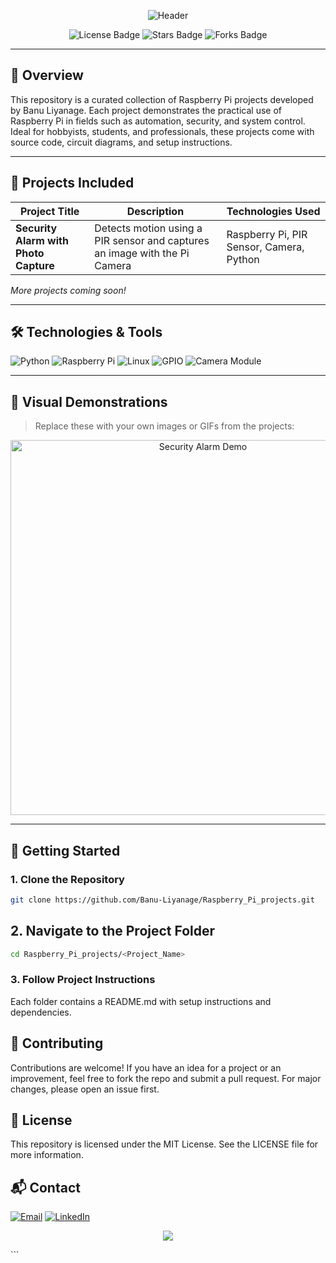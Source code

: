 <p align="center">
  <img src="https://capsule-render.vercel.app/api?type=waving&color=gradient&height=150&section=header&text=Raspberry%20Pi%20Projects&fontSize=40&fontAlignY=35&desc=By%20Banuka%20Liyanage&descAlignY=60&descAlign=62" alt="Header"/>
</p>

<p align="center">
  <img src="https://img.shields.io/github/license/Banu-Liyanage/Raspberry_Pi_projects?style=for-the-badge" alt="License Badge"/>
  <img src="https://img.shields.io/github/stars/Banu-Liyanage/Raspberry_Pi_projects?style=for-the-badge" alt="Stars Badge"/>
  <img src="https://img.shields.io/github/forks/Banu-Liyanage/Raspberry_Pi_projects?style=for-the-badge" alt="Forks Badge"/>
</p>

---

## 🧠 Overview

This repository is a curated collection of Raspberry Pi projects developed by Banu Liyanage. Each project demonstrates the practical use of Raspberry Pi in fields such as automation, security, and system control. Ideal for hobbyists, students, and professionals, these projects come with source code, circuit diagrams, and setup instructions.

---

## 🔧 Projects Included

| Project Title                        | Description                                                                 | Technologies Used                      |
|--------------------------------------|-----------------------------------------------------------------------------|----------------------------------------|
| **Security Alarm with Photo Capture** | Detects motion using a PIR sensor and captures an image with the Pi Camera | Raspberry Pi, PIR Sensor, Camera, Python |

*More projects coming soon!*

---

## 🛠️ Technologies & Tools

<p align="left">
  <img src="https://img.shields.io/badge/Python-3776AB?style=for-the-badge&logo=python&logoColor=white" alt="Python"/>
  <img src="https://img.shields.io/badge/Raspberry%20Pi-C51A4A?style=for-the-badge&logo=raspberry-pi&logoColor=white" alt="Raspberry Pi"/>
  <img src="https://img.shields.io/badge/Linux-FCC624?style=for-the-badge&logo=linux&logoColor=black" alt="Linux"/>
  <img src="https://img.shields.io/badge/GPIO-FF9900?style=for-the-badge" alt="GPIO"/>
  <img src="https://img.shields.io/badge/Camera%20Module-000000?style=for-the-badge" alt="Camera Module"/>
</p>

---

## 📸 Visual Demonstrations

> Replace these with your own images or GIFs from the projects:

<p align="center">
  <img src="assets/security_demo.gif" alt="Security Alarm Demo" width="600"/>
</p>

---

## 🚀 Getting Started

### 1. Clone the Repository


```bash
git clone https://github.com/Banu-Liyanage/Raspberry_Pi_projects.git
```

## 2. Navigate to the Project Folder
```bash
cd Raspberry_Pi_projects/<Project_Name>
```
### 3. Follow Project Instructions
Each folder contains a README.md with setup instructions and dependencies.

## 🤝 Contributing
Contributions are welcome! If you have an idea for a project or an improvement, feel free to fork the repo and submit a pull request. For major changes, please open an issue first.

## 📄 License
This repository is licensed under the MIT License. See the LICENSE file for more information.

## 📬 Contact
<p align="left"> <a href="mailto:your.email@example.com"><img src="https://img.shields.io/badge/Email-D14836?style=for-the-badge&logo=gmail&logoColor=white" alt="Email"/></a> <a href="[www.linkedin.com/in/banuka-liyanage-2479542a8](https://www.linkedin.com/in/banuka-liyanage-2479542a8/)"><img src="https://img.shields.io/badge/LinkedIn-0077B5?style=for-the-badge&logo=linkedin&logoColor=white" alt="LinkedIn"/></a> </p>
<p align="center"> <img src="https://capsule-render.vercel.app/api?type=waving&color=gradient&height=150&section=footer"/> </p> ```


